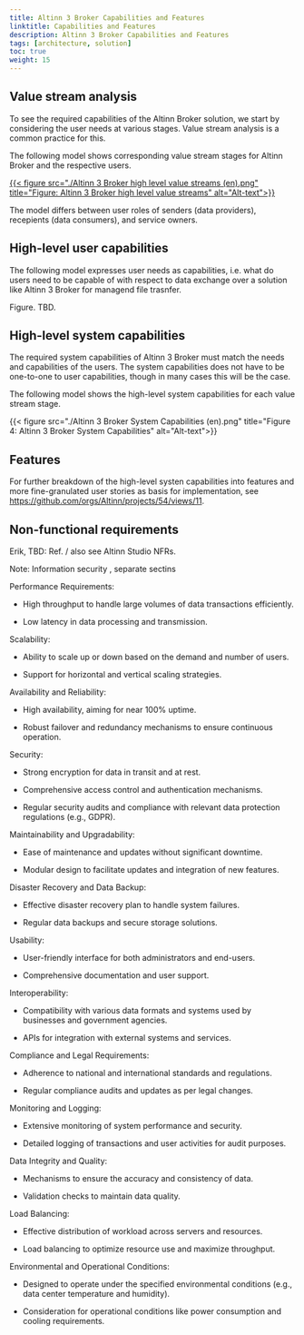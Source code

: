 ```yaml
---
title: Altinn 3 Broker Capabilities and Features
linktitle: Capabilities and Features
description: Altinn 3 Broker Capabilities and Features
tags: [architecture, solution]
toc: true
weight: 15
---
```



## Value stream analysis

To see the required capabilities of the Altinn Broker solution, 
we start by considering the user needs at  various stages. 
Value stream analysis is a common practice for this.

The following model shows corresponding value stream stages for Altinn Broker and the respective users.

[{{< figure src="./Altinn 3 Broker high level value streams (en).png" title="Figure: Altinn 3 Broker high level value streams" alt="Alt-text">}}](https://altinn.github.io/ark/models/archi-all/?view=id-10895c7502b84511bb272d77e91ecb00)

The model differs between user roles of senders (data providers),  recepients (data consumers), and service owners. 

## High-level user capabilities
The following model expresses user needs as capabilities, 
i.e. what do users need to be capable of with respect to data exchange over a solution 
like Altinn 3 Broker for managend file trasnfer.

Figure. TBD.
 
## High-level system capabilities
The required system capabilities of Altinn 3 Broker must  match the needs and capabilities of the users. 
The system capabilities does not have to be one-to-one to user capabilities, though in many cases this will be the case.

The following model shows the high-level system capabilities for each value stream stage. 

{{< figure src="./Altinn 3 Broker System Capabilities (en).png" title="Figure 4: Altinn 3 Broker System Capabilities" alt="Alt-text">}}



## Features
For further breakdown of the high-level systen capabilities into features and more fine-granulated user
stories as basis for implementation, see <https://github.com/orgs/Altinn/projects/54/views/11>.



## Non-functional requirements

Erik, TBD: Ref. / also see Altinn Studio NFRs.

Note: Information security , separate sectins

Performance Requirements:

- High throughput to handle large volumes of data transactions
  efficiently.

- Low latency in data processing and transmission.

Scalability:

- Ability to scale up or down based on the demand and number of users.

- Support for horizontal and vertical scaling strategies.

Availability and Reliability:

- High availability, aiming for near 100% uptime.

- Robust failover and redundancy mechanisms to ensure continuous
  operation.

Security:

- Strong encryption for data in transit and at rest.

- Comprehensive access control and authentication mechanisms.

- Regular security audits and compliance with relevant data protection
  regulations (e.g., GDPR).

Maintainability and Upgradability:

- Ease of maintenance and updates without significant downtime.

- Modular design to facilitate updates and integration of new features.

Disaster Recovery and Data Backup:

- Effective disaster recovery plan to handle system failures.

- Regular data backups and secure storage solutions.

Usability:

- User-friendly interface for both administrators and end-users.

- Comprehensive documentation and user support.

Interoperability:

- Compatibility with various data formats and systems used by businesses
  and government agencies.

- APIs for integration with external systems and services.

Compliance and Legal Requirements:

- Adherence to national and international standards and regulations.

- Regular compliance audits and updates as per legal changes.

Monitoring and Logging:

- Extensive monitoring of system performance and security.

- Detailed logging of transactions and user activities for audit
  purposes.

Data Integrity and Quality:

- Mechanisms to ensure the accuracy and consistency of data.

- Validation checks to maintain data quality.

Load Balancing:

- Effective distribution of workload across servers and resources.

- Load balancing to optimize resource use and maximize throughput.

Environmental and Operational Conditions:

- Designed to operate under the specified environmental conditions
  (e.g., data center temperature and humidity).

- Consideration for operational conditions like power consumption and
  cooling requirements.
